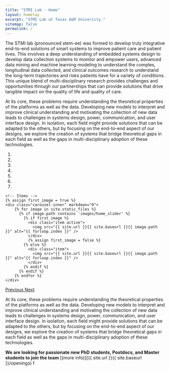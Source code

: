```yaml
---
title: "STMI Lab - Home"
layout: homelay
excerpt: "STMI Lab at Texas A&M University."
sitemap: false
permalink: /
---
```


The STMI lab (pronounced stem-ee) was formed to develop truly integrative end-to-end solutions of smart systems to improve patient care and patient lives. This involves a deep understanding of embedded systems design to develop data collection systems to monitor and empower users, advanced data mining and machine learning modeling to understand the complex, longitudinal data collected, and clinical outcomes research to understand the long-term trajectories and risks patients have for a variety of conditions. This unique blend of multi-disciplinary research provides challenges and opportunities through our partnerships that can provide solutions that drive tangible impact on the quality of life and quality of care.

At its core, these problems require understanding the theoretical properties of the platforms as well as the data. Developing new models to interpret and improve clinical understanding and motivating the collection of new data leads to challenges in systems design, power, communication, and user interface design. In isolation, each field might provide solutions that can be adapted to the others, but by focusing on the end-to-end aspect of our designs, we explore the creation of systems that bridge theoretical gaps in each field as well as the gaps in multi-disciplinary adoption of these technologies.


<div markdown="0" id="carousel" class="carousel slide" data-ride="carousel" data-interval="4000" data-pause="hover" >
    <!-- Menu -->
    <ol class="carousel-indicators">
        <li data-target="#carousel" data-slide-to="0" class="active"></li>
        <li data-target="#carousel" data-slide-to="1"></li>
        <li data-target="#carousel" data-slide-to="2"></li>
        <li data-target="#carousel" data-slide-to="3"></li>
        <li data-target="#carousel" data-slide-to="4"></li>
        <li data-target="#carousel" data-slide-to="5"></li>
        <li data-target="#carousel" data-slide-to="6"></li>
    </ol>

    <!-- Items -->
    {% assign first_image = true %}
    <div class="carousel-inner" markdown="0">
        {% for image in site.static_files %}
          {% if image.path contains 'images/home_slider' %}
            {% if first_image %}
              <div class="item active">
                <img src="{{ site.url }}{{ site.baseurl }}{{ image.path }}" alt="{{ forloop.index }}" />
              </div>
              {% assign first_image = false %}
            {% else %}
              <div class="item">
                <img src="{{ site.url }}{{ site.baseurl }}{{ image.path }}" alt="{{ forloop.index }}" />
              </div>
            {% endif %}
          {% endif %}
        {% endfor %}
    </div>
  <a class="left carousel-control" href="#carousel" role="button" data-slide="prev">
    <span class="glyphicon glyphicon-chevron-left" aria-hidden="true"></span>
    <span class="sr-only">Previous</span>
  </a>
  <a class="right carousel-control" href="#carousel" role="button" data-slide="next">
    <span class="glyphicon glyphicon-chevron-right" aria-hidden="true"></span>
    <span class="sr-only">Next</span>
  </a>
</div>




At its core, these problems require understanding the theoretical properties of the platforms as well as the data. Developing new models to interpret and improve clinical understanding and motivating the collection of new data leads to challenges in systems design, power, communication, and user interface design. In isolation, each field might provide solutions that can be adapted to the others, but by focusing on the end-to-end aspect of our designs, we explore the creation of systems that bridge theoretical gaps in each field as well as the gaps in multi-disciplinary adoption of these technologies.

 **We are  looking for passionate new PhD students, Postdocs, and Master students to join the team** [(more info)]({{ site.url }}{{ site.baseurl }}/openings) **!**
